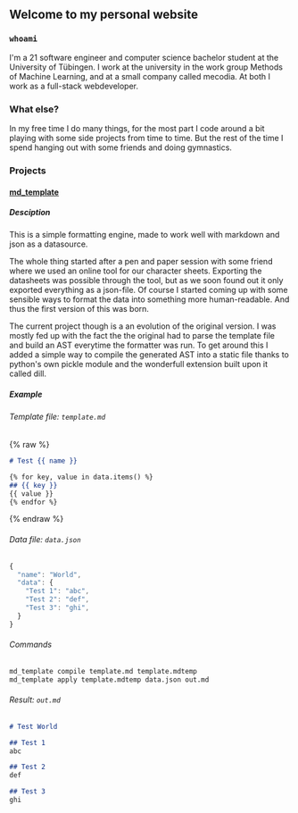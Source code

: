 ## Welcome to my personal website

### `whoami`

I'm a 21 software engineer and computer science bachelor student at the University of Tübingen. I work at the university in the work group Methods of Machine Learning, and at a small company called mecodia. At both I work as a full-stack webdeveloper.

### What else?

In my free time I do many things, for the most part I code around a bit playing with some side projects from time to time. But the rest of the time I spend hanging out with some friends and doing gymnastics.

### Projects

#### [md_template](https://github.com/tim-fi/md_template)

##### Desciption
This is a simple formatting engine, made to work well with markdown and json as a datasource.

The whole thing started after a pen and paper session with some friend where we used an online tool for our character sheets. Exporting the datasheets was possible through the tool, but as we soon found out it only exported everything as a json-file. Of course I started coming up with some sensible ways to format the data into something more human-readable. And thus the first version of this was born.

The current project though is a an evolution of the original version. I was mostly fed up with the fact the the original had to parse the template file and build an AST everytime the formatter was run. To get around this I added a simple way to compile the generated AST into a static file thanks to python's own pickle module and the wonderfull extension built upon it called dill.

##### Example
###### Template file: `template.md`
{% raw %}
```md
# Test {{ name }}

{% for key, value in data.items() %}
## {{ key }}
{{ value }}
{% endfor %}
```
{% endraw %}
###### Data file: `data.json`
```javascript
{
  "name": "World",
  "data": {
    "Test 1": "abc",
    "Test 2": "def",
    "Test 3": "ghi",
  }
}
```
###### Commands
```sh
md_template compile template.md template.mdtemp
md_template apply template.mdtemp data.json out.md
```

###### Result: `out.md`
```md
# Test World

## Test 1
abc

## Test 2
def

## Test 3
ghi
```
